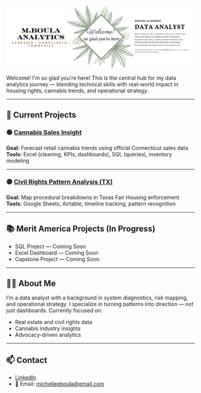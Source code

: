 ![Banner](https://github.com/mboula/mboula.github.io/blob/main/GitHubBanner.png?raw=true)


Welcome! I'm so glad you're here! This is the central hub for my data analytics journey — blending technical skills with real-world impact in housing rights, cannabis trends, and operational strategy.

---

## 🔎 Current Projects

### 🟢 [Cannabis Sales Insight](https://github.com/mboula/Cannabis-Sales-Insight)
**Goal:** Forecast retail cannabis trends using official Connecticut sales data  
**Tools:** Excel (cleaning, KPIs, dashboards), SQL (queries), inventory modeling

---

### 🟣 [Civil Rights Pattern Analysis (TX)](https://github.com/mboula/TX-Civil-Rights-Pattern-Analysis)
**Goal:** Map procedural breakdowns in Texas Fair Housing enforcement  
**Tools:** Google Sheets, Airtable, timeline tracking, pattern recognition

---

## 📚 Merit America Projects (In Progress)

- SQL Project — Coming Soon  
- Excel Dashboard — Coming Soon  
- Capstone Project — Coming Soon  

---

## 👩‍💻 About Me

I’m a data analyst with a background in system diagnostics, risk mapping, and operational strategy. I specialize in turning patterns into direction — not just dashboards. Currently focused on:

- Real estate and civil rights data
- Cannabis industry insights
- Advocacy-driven analytics

---

## 📫 Contact

- [LinkedIn](https://www.linkedin.com/in/emboula)
- 📧 Email: michelleeboula@gmail.com
